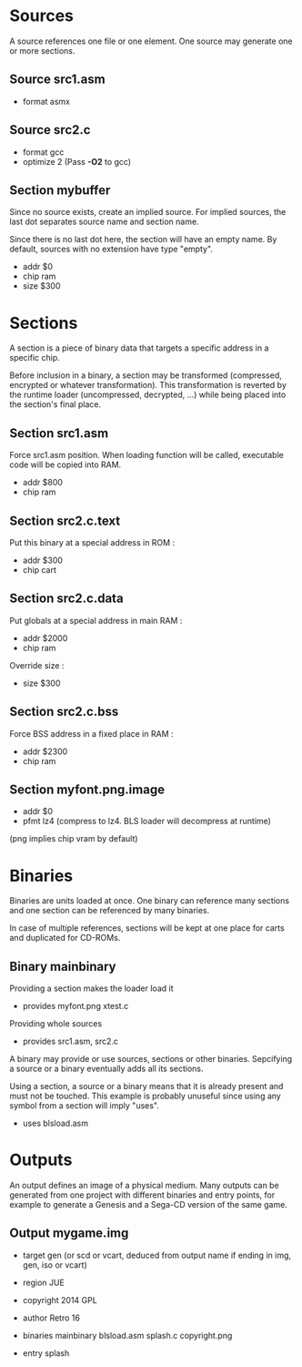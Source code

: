 Sources
=======

A source references one file or one element. One source may generate one or more sections.

Source src1.asm
-----------

 - format asmx


Source src2.c
-------------

 - format gcc
 - optimize 2 (Pass **-O2** to gcc)


Section mybuffer
----------------

Since no source exists, create an implied source.
For implied sources, the last dot separates source name and section name.

Since there is no last dot here, the section will have an empty name.
By default, sources with no extension have type "empty".

 - addr $0
 - chip ram
 - size $300


Sections
========

A section is a piece of binary data that targets a specific address in a specific chip.

Before inclusion in a binary, a section may be transformed (compressed, encrypted or whatever transformation). This transformation is reverted by the runtime loader (uncompressed, decrypted, ...) while being placed into the section's final place.


Section src1.asm
------------

Force src1.asm position. When loading function will be called, executable code will be copied into RAM.

 - addr $800
 - chip ram
 
 
Section src2.c.text
-------------------

Put this binary at a special address in ROM :

 - addr $300
 - chip cart


Section src2.c.data
-------------------

Put globals at a special address in main RAM :

 - addr $2000
 - chip ram

Override size :

 - size $300


Section src2.c.bss
------------------

Force BSS address in a fixed place in RAM :

 - addr $2300
 - chip ram


Section myfont.png.image
------------------------

 - addr $0
 - pfmt lz4 (compress to lz4. BLS loader will decompress at runtime)
 
(png implies chip vram by default)


Binaries
========

Binaries are units loaded at once. One binary can reference many sections and one section can be referenced by many binaries.

In case of multiple references, sections will be kept at one place for carts and duplicated for CD-ROMs.


Binary mainbinary
-----------------

Providing a section makes the loader load it

 - provides myfont.png xtest.c
 
Providing whole sources

 - provides src1.asm, src2.c

A binary may provide or use sources, sections or other binaries. Sepcifying a source or a binary eventually adds all its sections.

Using a section, a source or a binary means that it is already present and must not be touched.
This example is probably unuseful since using any symbol from a section will imply "uses".

 - uses blsload.asm


Outputs
=======

An output defines an image of a physical medium. Many outputs can be generated from one project with different binaries and entry points, for example to generate a Genesis and a Sega-CD version of the same game.


Output mygame.img
-----------------

 - target gen (or scd or vcart, deduced from output name if ending in img, gen, iso or vcart)
 - region JUE
 - copyright 2014 GPL
 - author Retro 16
 - binaries mainbinary blsload.asm splash.c copyright.png
 
 - entry splash
